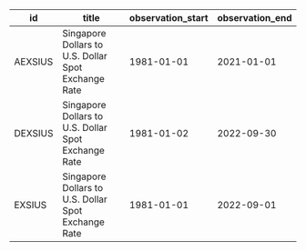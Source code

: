 | id      | title                                               | observation_start   | observation_end   |
|---------|-----------------------------------------------------|---------------------|-------------------|
| AEXSIUS | Singapore Dollars to U.S. Dollar Spot Exchange Rate | 1981-01-01          | 2021-01-01        |
| DEXSIUS | Singapore Dollars to U.S. Dollar Spot Exchange Rate | 1981-01-02          | 2022-09-30        |
| EXSIUS  | Singapore Dollars to U.S. Dollar Spot Exchange Rate | 1981-01-01          | 2022-09-01        |